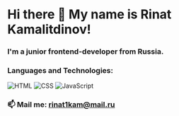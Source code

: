 # Hi there 👋 My name is Rinat Kamalitdinov! 
### I'm a junior frontend-developer from Russia.

### Languages and Technologies:

![HTML](https://img.shields.io/badge/-HTML-090909?style=for-the-badge&logo=html5)
![CSS](https://img.shields.io/badge/-CSS-090909?style=for-the-badge&logo=css3)
![JavaScript](https://img.shields.io/badge/-JavaScript-090909?style=for-the-badge&logo=JavaScript)

<!--
### ⚡ My websites: https://portfolio-rk.000webhostapp.com/, https://rinat-lucky.github.io/
-->
### 📫 Mail me: rinat1kam@mail.ru


<!--
**rinat-lucky/rinat-lucky** is a ✨ _special_ ✨ repository because its `README.md` (this file) appears on your GitHub profile.

Here are some ideas to get you started:

- 🔭 I’m currently working on ...
- 👯 I’m looking to collaborate on ...
- 🤔 I’m looking for help with ...
- 💬 Ask me about ...
- 😄 Pronouns: ...
- ⚡ Fun fact: ...
-->
